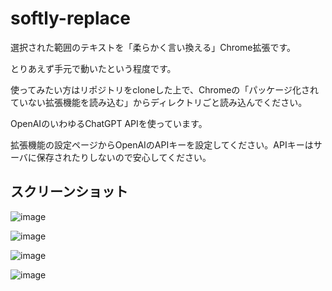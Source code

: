 # softly-replace

選択された範囲のテキストを「柔らかく言い換える」Chrome拡張です。

とりあえず手元で動いたという程度です。

使ってみたい方はリポジトリをcloneした上で、Chromeの「パッケージ化されていない拡張機能を読み込む」からディレクトリごと読み込んでください。

OpenAIのいわゆるChatGPT APIを使っています。

拡張機能の設定ページからOpenAIのAPIキーを設定してください。APIキーはサーバに保存されたりしないので安心してください。

## スクリーンショット

![image](https://github.com/kmizu/softly-replace/assets/97326/8f023be6-03f3-44cb-ba79-36c893f71a6f)

![image](https://github.com/kmizu/softly-replace/assets/97326/cca3680c-12a6-447c-a25e-9c8346b2ce1e)

![image](https://github.com/kmizu/softly-replace/assets/97326/d5335770-1450-4b5d-b35d-67e8af4febc4)

![image](https://github.com/kmizu/softly-replace/assets/97326/70cbc862-2926-41b4-8c23-bcbd8cbdb047)
